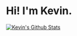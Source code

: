 # Hi! I'm Kevin.

[![Kevin's Github Stats](https://github-readme-stats.vercel.app/api?username=kevinjl321&count_private=true&show_icons=true&theme=dracula)](https://github.com/anuraghazra/github-readme-stats)
